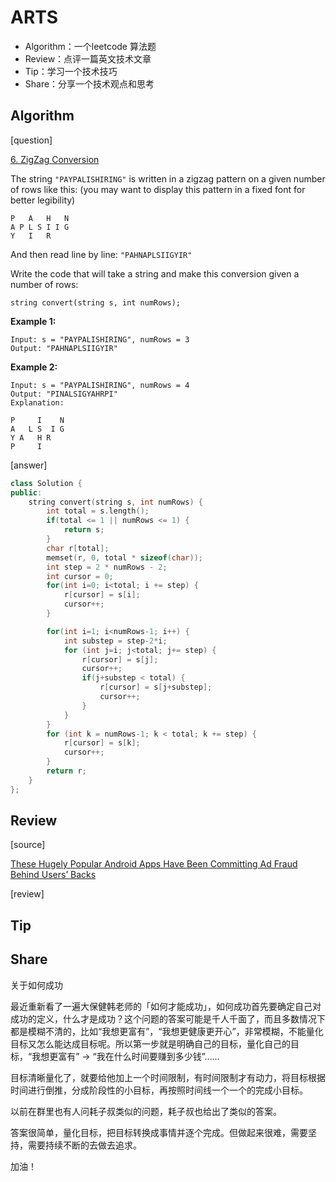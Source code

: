 # ARTS
- Algorithm：一个leetcode 算法题
- Review：点评一篇英文技术文章
- Tip：学习一个技术技巧
- Share：分享一个技术观点和思考

## Algorithm

[question]

[6. ZigZag Conversion](https://leetcode.com/problems/zigzag-conversion/)

The string `"PAYPALISHIRING"` is written in a zigzag pattern on a given number of rows like this: (you may want to display this pattern in a fixed font for better legibility)

```
P   A   H   N
A P L S I I G
Y   I   R
```

And then read line by line: `"PAHNAPLSIIGYIR"`

Write the code that will take a string and make this conversion given a number of rows:

```
string convert(string s, int numRows);
```

**Example 1:**

```
Input: s = "PAYPALISHIRING", numRows = 3
Output: "PAHNAPLSIIGYIR"
```

**Example 2:**

```
Input: s = "PAYPALISHIRING", numRows = 4
Output: "PINALSIGYAHRPI"
Explanation:

P     I    N
A   L S  I G
Y A   H R
P     I
```

[answer]

```c++
class Solution {
public:
    string convert(string s, int numRows) {
        int total = s.length();
        if(total <= 1 || numRows <= 1) {
            return s;
        }
        char r[total];
        memset(r, 0, total * sizeof(char));
        int step = 2 * numRows - 2;
        int cursor = 0;
        for(int i=0; i<total; i += step) {
            r[cursor] = s[i];
            cursor++;
        }

        for(int i=1; i<numRows-1; i++) {
            int substep = step-2*i;
            for (int j=i; j<total; j+= step) {
                r[cursor] = s[j];
                cursor++;
                if(j+substep < total) {
                    r[cursor] = s[j+substep];
                    cursor++;
                }
            }
        }
        for (int k = numRows-1; k < total; k += step) {
            r[cursor] = s[k];
            cursor++;
        }
        return r;
    }
};
```


## Review

[source]

[These Hugely Popular Android Apps Have Been Committing Ad Fraud Behind Users’ Backs](https://www.buzzfeednews.com/article/craigsilverman/android-apps-cheetah-mobile-kika-kochava-ad-fraud?utm_source=wanqu.co&utm_campaign=Wanqu%2BDaily&utm_medium=website)

[review]



## Tip






## Share

关于如何成功

最近重新看了一遍大保健韩老师的「如何才能成功」，如何成功首先要确定自己对成功的定义，什么才是成功？这个问题的答案可能是千人千面了，而且多数情况下都是模糊不清的，比如“我想更富有”，“我想更健康更开心”，非常模糊，不能量化目标又怎么能达成目标呢。所以第一步就是明确自己的目标，量化自己的目标，“我想更富有” -> “我在什么时间要赚到多少钱”……

目标清晰量化了，就要给他加上一个时间限制，有时间限制才有动力，将目标根据时间进行倒推，分成阶段性的小目标，再按照时间线一个一个的完成小目标。

以前在群里也有人问耗子叔类似的问题，耗子叔也给出了类似的答案。

答案很简单，量化目标，把目标转换成事情并逐个完成。但做起来很难，需要坚持，需要持续不断的去做去追求。

加油！

